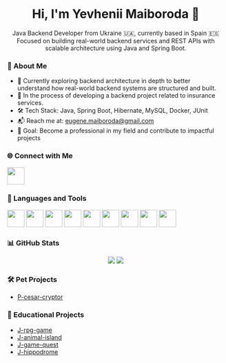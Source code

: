 <h1 align="center">Hi, I'm Yevhenii Maiboroda 👋</h1>

<p align="center">
Java Backend Developer from Ukraine 🇺🇦, currently based in Spain 🇪🇸  
Focused on building real-world backend services and REST APIs with scalable architecture using Java and Spring Boot.
</p>

### 🚀 About Me

- 🌱 Currently exploring backend architecture in depth to better understand how real-world backend systems are structured and built.
- 🧩 In the process of developing a backend project related to insurance services.
- 🛠 Tech Stack: Java, Spring Boot, Hibernate, MySQL, Docker, JUnit
- 📬 Reach me at: [eugene.maiboroda@gmail.com](mailto:eugene.maiboroda@gmail.com)
- 🎯 Goal: Become a professional in my field and contribute to impactful projects

### 🌐 Connect with Me

<p align="left">
  <a href="https://www.linkedin.com/in/yevhenii-maiboroda-6b107597/" target="_blank"><img src="https://cdn.jsdelivr.net/gh/devicons/devicon/icons/linkedin/linkedin-original.svg" width="40" height="40"/></a>

### 🧰 Languages and Tools

<p align="left">
  <img src="https://cdn.jsdelivr.net/gh/devicons/devicon/icons/java/java-original.svg" width="40" height="40" />
  <img src="https://cdn.jsdelivr.net/gh/devicons/devicon/icons/spring/spring-original.svg" width="40" height="40" />
  <img src="https://cdn.jsdelivr.net/gh/devicons/devicon/icons/hibernate/hibernate-original.svg" width="40" height="40" />
  <img src="https://cdn.jsdelivr.net/gh/devicons/devicon/icons/mysql/mysql-original.svg" width="40" height="40" />
  <img src="https://cdn.jsdelivr.net/gh/devicons/devicon/icons/postgresql/postgresql-original.svg" width="40" height="40" />
  <img src="https://cdn.jsdelivr.net/gh/devicons/devicon/icons/docker/docker-original.svg" width="40" height="40" />
  <img src="https://cdn.jsdelivr.net/gh/devicons/devicon/icons/intellij/intellij-original.svg" width="40" height="40" />
  <img src="https://cdn.jsdelivr.net/gh/devicons/devicon/icons/html5/html5-original.svg" width="40" height="40" />
  <img src="https://cdn.jsdelivr.net/gh/devicons/devicon/icons/git/git-original.svg" width="40" height="40" />
</p>

### 📊 GitHub Stats

<p align="center">
  <img src="https://github-readme-stats.vercel.app/api/top-langs/?username=eugene-maiboroda&layout=compact&theme=default" />
  <img src="https://github-readme-stats.vercel.app/api?username=eugene-maiboroda&show_icons=true&theme=default" />
</p>

### 🛠 Pet Projects
- [P-cesar-cryptor](https://github.com/eugene-maiboroda/P-cesar-cryptor)

### 🧪 Educational Projects
- [J-rpg-game](https://github.com/eugene-maiboroda/J-rpg-game)
- [J-animal-island](https://github.com/eugene-maiboroda/J-animal-island)
- [J-game-quest](https://github.com/eugene-maiboroda/J-game-quest)
- [J-hippodrome](https://github.com/eugene-maiboroda/J-hippodrome)
